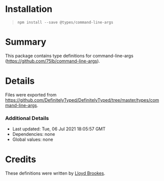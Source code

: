 # Installation
> `npm install --save @types/command-line-args`

# Summary
This package contains type definitions for command-line-args (https://github.com/75lb/command-line-args).

# Details
Files were exported from https://github.com/DefinitelyTyped/DefinitelyTyped/tree/master/types/command-line-args.

### Additional Details
 * Last updated: Tue, 06 Jul 2021 18:05:57 GMT
 * Dependencies: none
 * Global values: none

# Credits
These definitions were written by [Lloyd Brookes](https://github.com/75lb).
